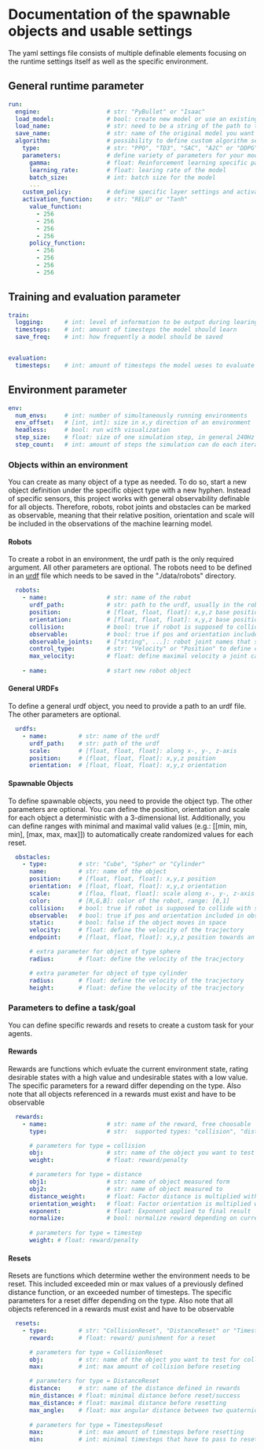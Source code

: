 # Documentation of the spawnable objects and usable settings
The yaml settings file consists of multiple definable elements focusing on the runtime settings itself as well as the specific environment. 

## General runtime parameter 
```yaml
run:
  engine:                   # str: "PyBullet" or "Isaac"
  load_model:               # bool: create new model or use an existing one 
  load_name:                # str: need to be a string of the path to the .zip file (starting with the model name, not use \\ for \) 
  save_name:                # str: name of the original model you want to continue training
  algorithm:                # possibility to define custom algorithm settings. Otherwise a default is used
    type:                   # str: "PPO", "TD3", "SAC", "A2C" or "DDPG"
    parameters:             # define variety of parameters for your model e.g.:
      gamma:                # float: Reinforcement learning specific parameter
      learning_rate:        # float: learing rate of the model
      batch_size:           # int: batch size for the model
      ...
    custom_policy:          # define specific layer settings and activation function
    activation_function:    # str: "RELU" or "Tanh"
      value_function:
        - 256
        - 256
        - 256
        - 256
      policy_function:
        - 256
        - 256
        - 256
        - 256
```

## Training and evaluation parameter
```yaml 
train:  	
  logging:      # int: level of information to be output during learing 0, 1, 2, ...
  timesteps:    # int: amount of timesteps the model should learn
  save_freq:    # int: how frequently a model should be saved


evaluation:
  timesteps:    # int: amount of timesteps the model ueses to evaluate
```

## Environment parameter
```yaml 
env:
  num_envs:     # int: number of simultaneously running environments
  env_offset:   # [int, int]: size in x,y direction of an environment
  headless:     # bool: run with visualization
  step_size:    # float: size of one simulation step, in general 240Hz = 1/240
  step_count:   # int: amount of steps the simulation can do each iteration
```

### Objects within an environment
You can create as many object of a type as needed. To do so, start a new object definition under the specific object type with a new hyphen. Instead of specific sensors, this project works with general observability definable for all objects. Therefore, robots, robot joints and obstacles can be marked as observable, meaning that their relative position, orientation and scale will be included in the observations of the machine learning model.

#### Robots
To create a robot in an environment, the urdf path is the only required argument. All other parameters are optional. The robots need to be defined in an [urdf](http://wiki.ros.org/urdf) file which needs to be saved in the "./data/robots" directory.
```yaml 
  robots:
    - name:                 # str: name of the robot  
      urdf_path:            # str: path to the urdf, usually in the robots folder
      position:             # [float, float, float]: x,y,z base position of the robot
      orientation:          # [float, float, float]: x,y,z base position of the robot
      collision:            # bool: true if robot is supposed to collide with surroundings
      observable:           # bool: true if pos and orientation included in observations for training
      observable_joints:    # ["string", ...]: robot joint names that should be observerd
      control_type:         # str: "Velocity" or "Position" to define control type
      max_velocity:         # float: define maximal velocity a joint can be moved by 
    
    - name:                 # start new robot object
```

#### General URDFs
To define a general urdf object, you need to provide a path to an urdf file. The other parameters are optional. 
```yaml 
  urdfs:
    - name:         # str: name of the urdf
      urdf_path:    # str: path of the urdf
      scale:        # [float, float, float]: along x-, y-, z-axis
      position:     # [float, float, float]: x,y,z position
      orientation:  # [float, float, float]: x,y,z orientation
```  

#### Spawnable Objects
To define spawnable objects, you need to provide the object typ. The other parameters are optional. You can define the position, orientation and scale for each object a deterministic with a 3-dimensional list. Additionally, you can define ranges with minimal and maximal valid values (e.g.: [[min, min, min], [max, max, max]]) to automatically create randomized values for each reset.
```yaml 
  obstacles:
    - type:         # str: "Cube", "Spher" or "Cylinder"
      name:         # str: name of the object
      position:     # [float, float, float]: x,y,z position
      orientation:  # [float, float, float]: x,y,z orientation
      scale:        # [floa, float, float]: scale along x-, y-, z-axis 
      color:        # [R,G,B]: color of the robot, range: [0,1]
      collision:    # bool: true if robot is supposed to collide with surroundings
      observable:   # bool: true if pos and orientation included in observations for training
      static:       # bool: false if the object moves in space 
      velocity:     # float: define the velocity of the tracjectory  
      endpoint:     # [float, float, float]: x,y,z position towards an object moves

      # extra parameter for object of type sphere
      radius:       # float: define the velocity of the tracjectory  

      # extra parameter for object of type cylinder
      radius:       # float: define the velocity of the tracjectory  
      height:       # float: define the velocity of the tracjectory  
```  

### Parameters to define a task/goal
You can define specific rewards and resets to create a custom task for your agents.

#### Rewards
Rewards are functions which evluate the current environment state, rating desirable states with a high value and undesirable states with a low value. The specific parameters for a reward differ depending on the type. Also note that all objects referenced in a rewards must exist and have to be observable
```yaml 
  rewards:
    - name:                 # str: name of the reward, free choosable 
      type:                 # str:  supported types: "collision", "distance" or "timestep"

      # parameters for type = collision 
      obj:                  # str: name of the object you want to test for collision 
      weight:               # float: reward/penalty

      # parameters for type = distance  
      obj1:                 # str: name of object measured form   
      obj2:                 # str: name of object measured to
      distance_weight:      # float: Factor distance is multiplied with
      orientation_weight:   # float: Factor orientation is multiplied with
      exponent:             # float: Exponent applied to final result
      normalize:            # bool: normalize reward depending on current pos relative to beginning pos
    
      # parameters for type = timestep
      weight: # float: reward/penalty
``` 

#### Resets
Resets are functions which determine wether the environment needs to be reset. This included exceeded min or max values of a previously defined distance function, or an exceeded number of timesteps. The specific parameters for a reset differ depending on the type. Also note that all objects referenced in a rewards must exist and have to be observable
```yaml 
  resets:  
    - type:         # str: "CollisionReset", "DistanceReset" or "TimestepsReset"
      reward:       # float: reward/ punishment for a reset

      # parameters for type = CollisionReset 
      obj:          # str: name of the object you want to test for collision 
      max:          # int: max amount of collision before reseting

      # parameters for type = DistanceReset 
      distance:     # str: name of the distance defined in rewards 
      min_distance: # float: minimal distance before reset/success
      max_distance: # float: maximal distance before resetting
      max_angle:    # float: max angular distance between two quaternions before resetting 
      
      # parameters for type = TimestepsReset 
      max:          # int: max amount of timesteps before resetting
      min:          # int: minimal timesteps that have to pass to reset/success
``` 
